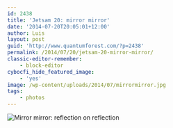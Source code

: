 ```yaml
---
id: 2438
title: 'Jetsam 20: mirror mirror'
date: '2014-07-20T20:05:01+12:00'
author: Luis
layout: post
guid: 'http://www.quantumforest.com/?p=2438'
permalink: /2014/07/20/jetsam-20-mirror-mirror/
classic-editor-remember:
    - block-editor
cybocfi_hide_featured_image:
    - 'yes'
image: /wp-content/uploads/2014/07/mirrormirror.jpg
tags:
    - photos
---
```


![Mirror mirror: reflection on reflection](/assets/images/mirrormirror-1024x576.jpg)